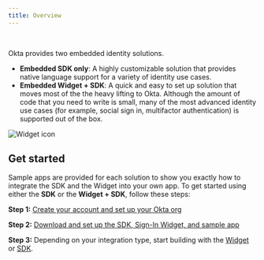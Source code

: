 ```yaml
---
title: Overview
---
```


<ApiLifecycle access="ie" /><br>

<div class="oie-embedded-sdk">

Okta provides two embedded identity solutions.

* **Embedded SDK only**: A highly customizable solution that
   provides native language support for a variety of identity
   use cases.
* **Embedded Widget + SDK**: A quick and easy to set up solution that
   moves most of the the heavy lifting to Okta. Although the amount
   of code that you need to write is small, many of the most advanced
   identity use cases (for example, social sign in, multifactor authentication)
   is supported out of the box.

![Widget icon](/img/oie-embedded-sdk/embedded-solution-overview.png
"Widget icon")

## Get started

Sample apps are provided for each solution to show you exactly how to integrate
the SDK and the Widget into your own app. To get started using either the
**SDK** or the **Widget + SDK**, follow these steps:

**Step 1:** [Create your account and set up your Okta org](/docs/guides/oie-embedded-common-org-setup/aspnet/main/)

**Step 2:** [Download and set up the SDK, Sign-In Widget, and sample app](/docs/guides/oie-embedded-common-download-setup-app/aspnet/main/)

**Step 3:** Depending on your integration type, start building with the [Widget](/docs/guides/oie-embedded-widget-overview/main/) or [SDK](/docs/guides/oie-embedded-sdk-overview/main/).

</div>
